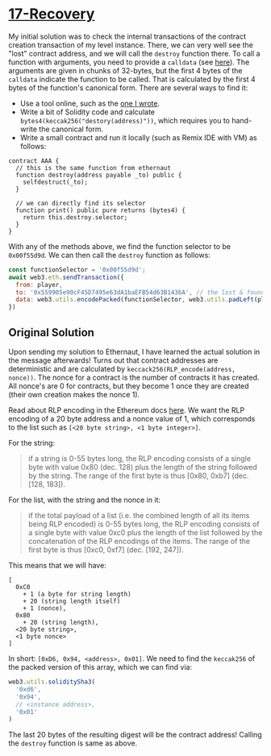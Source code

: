 # [17-Recovery](https://ethernaut.openzeppelin.com/level/0x0EB8e4771ABA41B70d0cb6770e04086E5aee5aB2)

My initial solution was to check the internal transactions of the contract creation transaction of my level instance. There, we can very well see the "lost" contract address, and we will call the `destroy` function there. To call a function with arguments, you need to provide a `calldata` (see [here](https://docs.soliditylang.org/en/latest/abi-spec.html#examples)). The arguments are given in chunks of 32-bytes, but the first 4 bytes of the `calldata` indicate the function to be called. That is calculated by the first 4 bytes of the function's canonical form. There are several ways to find it:

- Use a tool online, such as the [one I wrote](https://www.erhant.me/tools/ethertools).
- Write a bit of Solidity code and calculate `bytes4(keccak256("destory(address)"))`, which requires you to hand-write the canonical form.
- Write a small contract and run it locally (such as Remix IDE with VM) as follows:

```solidity
contract AAA { 
  // this is the same function from ethernaut
  function destroy(address payable _to) public {
    selfdestruct(_to);
  }

  // we can directly find its selector
  function print() public pure returns (bytes4) {
    return this.destroy.selector;
  }
}
```

With any of the methods above, we find the function selector to be `0x00f55d9d`. We can then call the `destroy` function as follows:

```js
const functionSelector = '0x00f55d9d';
await web3.eth.sendTransaction({
  from: player,
  to: '0x559905e90cF45D7495e63dA1baEFB54d63B1436A', // the lost & found address
  data: web3.utils.encodePacked(functionSelector, web3.utils.padLeft(player, 64))
})
```

## Original Solution

Upon sending my solution to Ethernaut, I have learned the actual solution in the message afterwards! Turns out that contract addresses are deterministic and are calculated by `keccack256(RLP_encode(address, nonce))`. The nonce for a contract is the number of contracts it has created. All nonce's are 0 for contracts, but they become 1 once they are created (their own creation makes the nonce 1).

Read about RLP encoding in the Ethereum docs [here](https://ethereum.org/en/developers/docs/data-structures-and-encoding/rlp). We want the RLP encoding of a 20 byte address and a nonce value of 1, which corresponds to the list such as `[<20 byte string>, <1 byte integer>]`.

For the string:

> if a string is 0-55 bytes long, the RLP encoding consists of a single byte with value 0x80 (dec. 128) plus the length of the string followed by the string. The range of the first byte is thus [0x80, 0xb7] (dec. [128, 183]).

For the list, with the string and the nonce in it:

> if the total payload of a list (i.e. the combined length of all its items being RLP encoded) is 0-55 bytes long, the RLP encoding consists of a single byte with value 0xc0 plus the length of the list followed by the concatenation of the RLP encodings of the items. The range of the first byte is thus [0xc0, 0xf7] (dec. [192, 247]).

This means that we will have:

```text
[
  0xC0
    + 1 (a byte for string length) 
    + 20 (string length itself) 
    + 1 (nonce), 
  0x80
    + 20 (string length),
  <20 byte string>,
  <1 byte nonce>
]
```

In short: `[0xD6, 0x94, <address>, 0x01]`. We need to find the `keccak256` of the packed version of this array, which we can find via:

```js
web3.utils.soliditySha3(
  '0xd6',
  '0x94',
  // <instance address>,
  '0x01'
)
```

The last 20 bytes of the resulting digest will be the contract address! Calling the `destroy` function is same as above.
